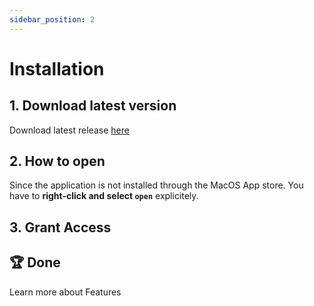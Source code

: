 ```yaml
---
sidebar_position: 2
---
```


# Installation

## 1. Download latest version

Download latest release [here](https://install.appcenter.ms/users/johannesott/apps/k8contextbuddy/distribution_groups/k8scontextbuddy-public)

## 2. How to open

Since the application is not installed through the MacOS App store. You have to **right-click and select `open`** explicitely. 

## 3. Grant Access

## 🏆 Done

Learn more about Features
